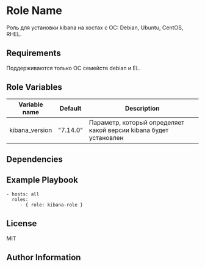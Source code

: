 Role Name
=========

Роль для установки kibana на хостах с ОС: Debian, Ubuntu, CentOS, RHEL.

Requirements
------------

Поддерживаются только ОС семейств debian и EL.

Role Variables
--------------

| Variable name | Default | Description |
|-----------------------|----------|-------------------------|
| kibana_version | "7.14.0" | Параметр, который определяет какой версии kibana будет установлен |

Dependencies
------------



Example Playbook
----------------


    - hosts: all
      roles:
         - { role: kibana-role }

License
-------

MIT

Author Information
------------------
